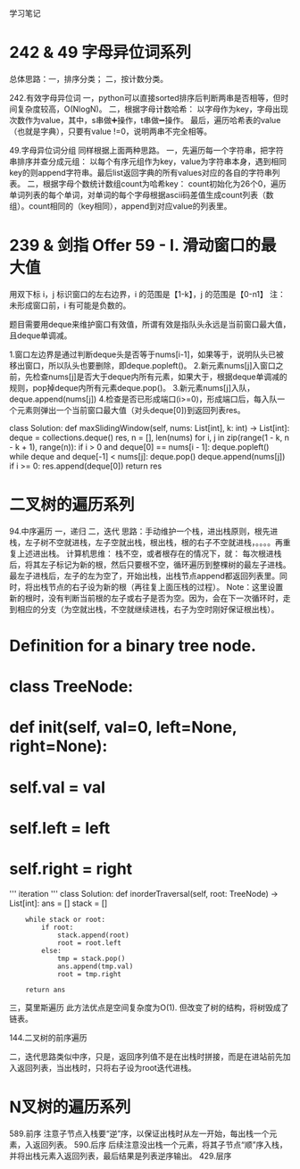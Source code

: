 学习笔记

242 & 49 字母异位词系列
=======================
总体思路：一，排序分类； 二，按计数分类。

242.有效字母异位词
一，python可以直接sorted排序后判断两串是否相等，但时间复杂度较高，O(NlogN)。
二，根据字母计数哈希：
以字母作为key，字母出现次数作为value，其中，s串做➕操作，t串做➖操作。
最后，遍历哈希表的value（也就是字典），只要有value !=0，说明两串不完全相等。

49.字母异位词分组
同样根据上面两种思路。
一，先遍历每一个字符串，把字符串排序并查分成元组：
以每个有序元组作为key，value为字符串本身，遇到相同key的则append字符串。最后list返回字典的所有values对应的各自的字符串列表。
二，根据字母个数统计数组count为哈希key：
count初始化为26个0，遍历单词列表的每个单词，对单词的每个字母根据ascii码差值生成count列表（数组）。count相同的（key相同），append到对应value的列表里。


239 & 剑指 Offer 59 - I. 滑动窗口的最大值
==========================================
用双下标 i，j 标识窗口的左右边界，i 的范围是【1-k】，j 的范围是【0-n1】
注：未形成窗口前，i 有可能是负数的。

题目需要用deque来维护窗口有效值，所谓有效是指队头永远是当前窗口最大值，且deque单调减。

1.窗口左边界是通过判断deque头是否等于nums[i-1]，如果等于，说明队头已被移出窗口，所以队头也要删除，即deque.popleft()。
2.新元素nums[j]入窗口之前，先检查nums[j]是否大于deque内所有元素，如果大于，根据deque单调减的规则，pop掉deque内所有元素deque.pop()。
3.新元素nums[j]入队，deque.append(nums[j])
4.检查是否已形成端口(i>=0)，形成端口后，每入队一个元素则弹出一个当前窗口最大值（对头deque[0])到返回列表res。

class Solution:
    def maxSlidingWindow(self, nums: List[int], k: int) -> List[int]:
        deque = collections.deque()
        res, n = [], len(nums)
        for i, j in zip(range(1 - k, n - k + 1), range(n)):
            if i > 0 and deque[0] == nums[i - 1]: deque.popleft()
            while deque and deque[-1] < nums[j]: deque.pop()
            deque.append(nums[j])
            if i >= 0: res.append(deque[0])
        return res


 二叉树的遍历系列
=================
94.中序遍历
一，递归
二，迭代
思路：手动维护一个栈，进出栈原则，根先进栈，左子树不空就进栈，左子空就出栈，根出栈，根的右子不空就进栈，。。。。再重复上述进出栈。
计算机思维：
栈不空，或者根存在的情况下，就：
每次根进栈后，将其左子标记为新的根，然后只要根不空，循环遍历到整棵树的最左子进栈。
最左子进栈后，左子的左为空了，开始出栈，出栈节点append都返回列表里。同时，将出栈节点的右子设为新的根（再往复上面压栈的过程）。
Note：这里设置新的根时，没有判断当前根的左子或右子是否为空。因为，会在下一次循环时，走到相应的分支（为空就出栈，不空就继续进栈，右子为空时刚好保证根出栈）。

# Definition for a binary tree node.
# class TreeNode:
#     def __init__(self, val=0, left=None, right=None):
#         self.val = val
#         self.left = left
#         self.right = right
''' iteration '''
class Solution:
    def inorderTraversal(self, root: TreeNode) -> List[int]:
        ans = []
        stack = []

        while stack or root:
            if root:
                stack.append(root)
                root = root.left
            else:
                tmp = stack.pop()
                ans.append(tmp.val)
                root = tmp.right
        
        return ans        

三，莫里斯遍历
此方法优点是空间复杂度为O(1). 但改变了树的结构，将树毁成了链表。

144.二叉树的前序遍历

二，迭代思路类似中序，只是，返回序列值不是在出栈时拼接，而是在进站前先加入返回列表，当出栈时，只将右子设为root迭代进栈。


N叉树的遍历系列
================
589.前序
注意子节点入栈要“逆”序，以保证出栈时从左一开始，每出栈一个元素，入返回列表。
590.后序
后续注意没出栈一个元素，将其子节点“顺”序入栈，并将出栈元素入返回列表，最后结果是列表逆序输出。
429.层序


